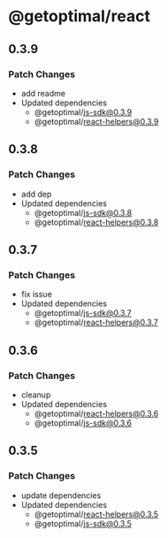 # @getoptimal/react

## 0.3.9

### Patch Changes

- add readme
- Updated dependencies
  - @getoptimal/js-sdk@0.3.9
  - @getoptimal/react-helpers@0.3.9

## 0.3.8

### Patch Changes

- add dep
- Updated dependencies
  - @getoptimal/js-sdk@0.3.8
  - @getoptimal/react-helpers@0.3.8

## 0.3.7

### Patch Changes

- fix issue
- Updated dependencies
  - @getoptimal/js-sdk@0.3.7
  - @getoptimal/react-helpers@0.3.7

## 0.3.6

### Patch Changes

- cleanup
- Updated dependencies
  - @getoptimal/react-helpers@0.3.6
  - @getoptimal/js-sdk@0.3.6

## 0.3.5

### Patch Changes

- update dependencies
- Updated dependencies
  - @getoptimal/react-helpers@0.3.5
  - @getoptimal/js-sdk@0.3.5
